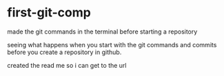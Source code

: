 # first-git-comp
made the git commands in the terminal before starting a repository

seeing what happens when you start with the git commands and commits before you create a repository in github.

created the read me so i can get to the url
